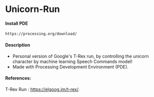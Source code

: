 # Unicorn-Run

#### Install PDE
```
https://processing.org/download/
```

#### Description

- Personal version of Google's T-Rex run, by controlling the unicorn character by machine learning Speech Commands model!
- Made with Processing Development Environment (PDE).

#### References:

T-Rex Run : <https://elgoog.im/t-rex/>.


